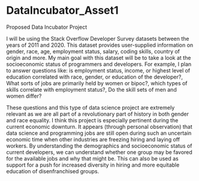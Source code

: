 # DataIncubator_Asset1
Proposed Data Incubator Project

I will be using the Stack Overflow Developer Survey datasets between the years of 2011 and 2020. This dataset provides user-supplied information on gender, race, age, employment status, salary, coding skills, country of origin and more. My main goal with this dataset will be to take a look at the socioeconomic status of programmers and developers. For example, I plan to answer questions like: is employment status, income, or highest level of education correlated with race, gender, or education of the developer?, What sorts of jobs are primarily held by women or bipoc?, which types of skills correlate with employment status?, Do the skill sets of men and women differ? 

These questions and this type of data science project are extremely relevant as we are all part of a revolutionary part of history in both gender and race equality. I think this project is especially pertinent during the current economic downturn. It appears (through personal observation) that data science and programming jobs are still open during such an uncertain economic time when other industries are freezing hiring and laying off workers. By understanding the demographics and socioeconomic status of current developers, we can understand whether one group may be favored for the available jobs and why that might be. This can also be used as support for a push for increased diversity in hiring and more equitable education of disenfranchised groups.  

